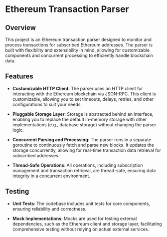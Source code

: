 # Ethereum Transaction Parser

## Overview

This project is an Ethereum transaction parser designed to monitor and process transactions for subscribed Ethereum addresses. The parser is built with flexibility and extensibility in mind, allowing for customizable components and concurrent processing to efficiently handle blockchain data.

## Features

- **Customizable HTTP Client**: The parser uses an HTTP client for interacting with the Ethereum blockchain via JSON-RPC. This client is customizable, allowing you to set timeouts, delays, retries, and other configurations to suit your needs.

- **Pluggable Storage Layer**: Storage is abstracted behind an interface, enabling you to replace the default in-memory storage with other implementations (e.g., database storage) without changing the parser logic.

- **Concurrent Parsing and Processing**: The parser runs in a separate goroutine to continuously fetch and parse new blocks. It updates the storage concurrently, allowing for real-time transaction data retrieval for subscribed addresses.

- **Thread-Safe Operations**: All operations, including subscription management and transaction retrieval, are thread-safe, ensuring data integrity in a concurrent environment.

## Testing
- **Unit Tests**: The codebase includes unit tests for core components, ensuring reliability and correctness.

- **Mock Implementations**: Mocks are used for testing external dependencies, such as the Ethereum client and storage layer, facilitating comprehensive testing without relying on actual external services.